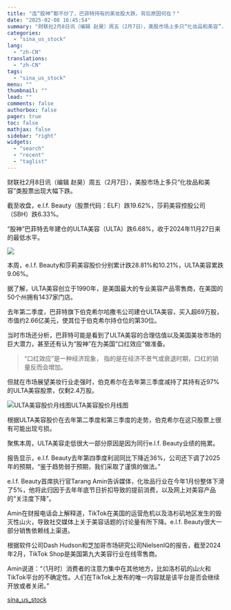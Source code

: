 ```yaml
---
title: "连“股神”都不炒了，巴菲特持有的美妆股大跌，背后原因何在？"
date: "2025-02-08 16:45:54"
summary: "财联社2月8日讯（编辑 赵昊）周五（2月7日），美股市场上多只“化妆品和美容”..."
categories:
  - "sina_us_stock"
lang:
  - "zh-CN"
translations:
  - "zh-CN"
tags:
  - "sina_us_stock"
menu: ""
thumbnail: ""
lead: ""
comments: false
authorbox: false
pager: true
toc: false
mathjax: false
sidebar: "right"
widgets:
  - "search"
  - "recent"
  - "taglist"
---
```


财联社2月8日讯（编辑 赵昊）周五（2月7日），美股市场上多只“化妆品和美容”类股票出现大幅下跌。

截至收盘，e.l.f. Beauty（股票代码：ELF）跌19.62%，莎莉美容控股公司（SBH）跌6.33%。

“股神”巴菲特去年建仓的ULTA美容（ULTA）跌6.68%，收于2024年11月27日来的最低水平。

![](//n.sinaimg.cn/spider20250208/594/w866h528/20250208/7471-f28b41e294eab6fcce729191043f5244.png)

本周，e.l.f. Beauty和莎莉美容股价分别累计跌28.81%和10.21%，ULTA美容累跌9.06%。

据了解，ULTA美容创立于1990年，是美国最大的专业美容产品零售商，在美国的50个州拥有1437家门店。

去年第二季度，巴菲特旗下伯克希尔哈撒韦公司建仓ULTA美容，买入超69万股，市值约2.66亿美元，使其位于伯克希尔持仓位的第30位。

当时市场还分析，巴菲特可能是看到了ULTA美容的合理估值以及美国美妆市场的巨大潜力，甚至还有认为“股神”在为美国“口红效应”做准备。

> “口红效应”是一种经济现象， 指的是在经济不景气或衰退时期，口红的销量反而会增加。

但就在市场展望美妆行业走强时，伯克希尔在去年第三季度减持了其持有近97%的ULTA美容股票，仅剩2.4万股。

![ULTA美容股价月线图](//n.sinaimg.cn/spider20250208/408/w886h322/20250208/4ce4-6a13e264be425cc6cee21471d16e4950.png)ULTA美容股价月线图

根据ULTA美容股价在去年第二季度和第三季度的走势，伯克希尔在这只股票上很有可能出现亏损。

聚焦本周，ULTA美容走低很大一部分原因是因为同行e.l.f. Beauty业绩的拖累。

报告显示，e.l.f. Beauty去年第四季度利润同比下降近36%，公司还下调了2025年的预期，“鉴于趋势弱于预期，我们采取了谨慎的做法。”

e.l.f. Beauty首席执行官Tarang Amin告诉媒体，化妆品行业在今年1月份整体下滑了5%，他将此归因于去年年底节日折扣导致的提前消费，以及网上对美容产品的“关注度下降”。

Amin在财报电话会上解释道，TikTok在美国的运营危机以及洛杉矶地区发生的毁灭性山火，导致社交媒体上关于美容话题的讨论量有所下降。e.l.f. Beauty很大一部分销售依赖线上渠道。

根据软件公司Dash Hudson和芝加哥市场研究公司NielsenIQ的报告，截至2024年2月，TikTok Shop是美国第九大美容行业在线零售商。

Amin说道：“（1月时）消费者的注意力集中在其他地方，比如洛杉矶的山火和TikTok平台的不确定性。人们在TikTok上发布的唯一内容就是该平台是否会继续开放或者关闭。”

[sina_us_stock](https://finance.sina.com.cn/roll/2025-02-08/doc-ineiufte6521783.shtml)
